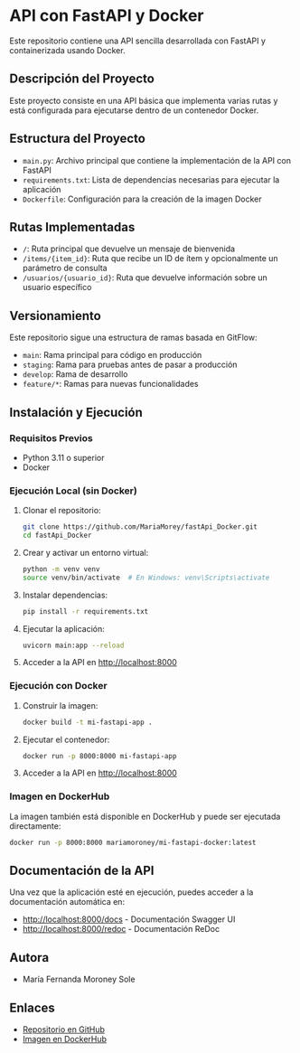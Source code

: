# API con FastAPI y Docker

Este repositorio contiene una API sencilla desarrollada con FastAPI y containerizada usando Docker.

## Descripción del Proyecto

Este proyecto consiste en una API básica que implementa varias rutas y está configurada para ejecutarse dentro de un contenedor Docker.

## Estructura del Proyecto

- `main.py`: Archivo principal que contiene la implementación de la API con FastAPI
- `requirements.txt`: Lista de dependencias necesarias para ejecutar la aplicación
- `Dockerfile`: Configuración para la creación de la imagen Docker

## Rutas Implementadas

- `/`: Ruta principal que devuelve un mensaje de bienvenida
- `/items/{item_id}`: Ruta que recibe un ID de ítem y opcionalmente un parámetro de consulta
- `/usuarios/{usuario_id}`: Ruta que devuelve información sobre un usuario específico

## Versionamiento

Este repositorio sigue una estructura de ramas basada en GitFlow:

- `main`: Rama principal para código en producción
- `staging`: Rama para pruebas antes de pasar a producción
- `develop`: Rama de desarrollo
- `feature/*`: Ramas para nuevas funcionalidades

## Instalación y Ejecución

### Requisitos Previos

- Python 3.11 o superior
- Docker

### Ejecución Local (sin Docker)

1. Clonar el repositorio:
   ```bash
   git clone https://github.com/MariaMorey/fastApi_Docker.git
   cd fastApi_Docker
   ```

2. Crear y activar un entorno virtual:
   ```bash
   python -m venv venv
   source venv/bin/activate  # En Windows: venv\Scripts\activate
   ```

3. Instalar dependencias:
   ```bash
   pip install -r requirements.txt
   ```

4. Ejecutar la aplicación:
   ```bash
   uvicorn main:app --reload
   ```

5. Acceder a la API en [http://localhost:8000](http://localhost:8000)

### Ejecución con Docker

1. Construir la imagen:
   ```bash
   docker build -t mi-fastapi-app .
   ```

2. Ejecutar el contenedor:
   ```bash
   docker run -p 8000:8000 mi-fastapi-app
   ```

3. Acceder a la API en [http://localhost:8000](http://localhost:8000)

### Imagen en DockerHub

La imagen también está disponible en DockerHub y puede ser ejecutada directamente:

```bash
docker run -p 8000:8000 mariamoroney/mi-fastapi-docker:latest
```

## Documentación de la API

Una vez que la aplicación esté en ejecución, puedes acceder a la documentación automática en:

- [http://localhost:8000/docs](http://localhost:8000/docs) - Documentación Swagger UI
- [http://localhost:8000/redoc](http://localhost:8000/redoc) - Documentación ReDoc

## Autora

- María Fernanda Moroney Sole

## Enlaces

- [Repositorio en GitHub](https://github.com/MariaMoroney/fastApi_Docker.git)
- [Imagen en DockerHub](https://hub.docker.com/repository/docker/mariamoroney/mi-fastapi-docker/general)
